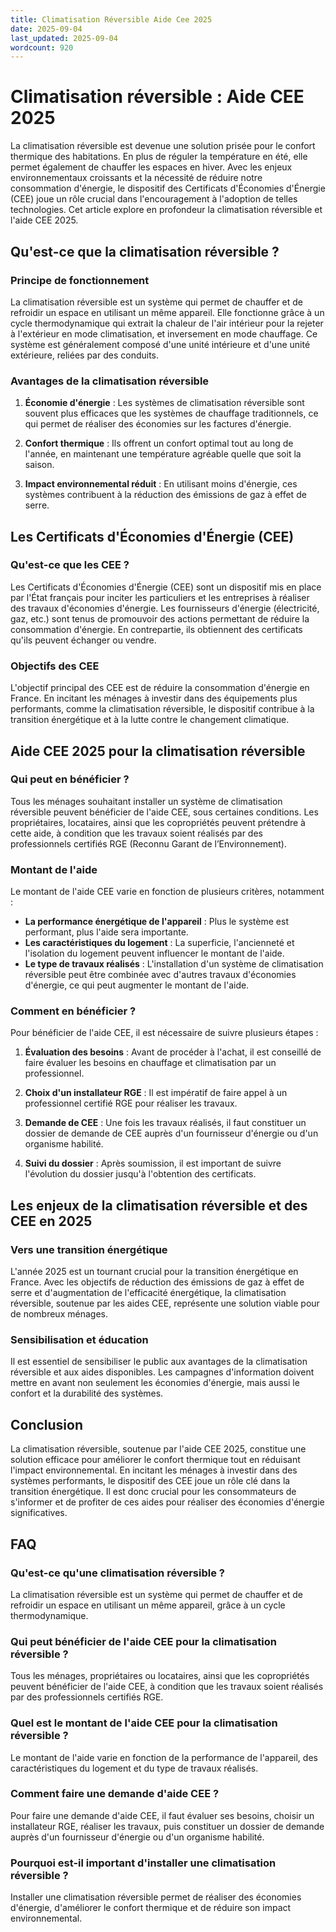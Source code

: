 ```yaml
---
title: Climatisation Réversible Aide Cee 2025
date: 2025-09-04
last_updated: 2025-09-04
wordcount: 920
---
```


# Climatisation réversible : Aide CEE 2025

La climatisation réversible est devenue une solution prisée pour le confort thermique des habitations. En plus de réguler la température en été, elle permet également de chauffer les espaces en hiver. Avec les enjeux environnementaux croissants et la nécessité de réduire notre consommation d'énergie, le dispositif des Certificats d'Économies d'Énergie (CEE) joue un rôle crucial dans l'encouragement à l'adoption de telles technologies. Cet article explore en profondeur la climatisation réversible et l'aide CEE 2025.

## Qu'est-ce que la climatisation réversible ?

### Principe de fonctionnement

La climatisation réversible est un système qui permet de chauffer et de refroidir un espace en utilisant un même appareil. Elle fonctionne grâce à un cycle thermodynamique qui extrait la chaleur de l'air intérieur pour la rejeter à l'extérieur en mode climatisation, et inversement en mode chauffage. Ce système est généralement composé d'une unité intérieure et d'une unité extérieure, reliées par des conduits.

### Avantages de la climatisation réversible

1. **Économie d'énergie** : Les systèmes de climatisation réversible sont souvent plus efficaces que les systèmes de chauffage traditionnels, ce qui permet de réaliser des économies sur les factures d'énergie.
   
2. **Confort thermique** : Ils offrent un confort optimal tout au long de l'année, en maintenant une température agréable quelle que soit la saison.

3. **Impact environnemental réduit** : En utilisant moins d'énergie, ces systèmes contribuent à la réduction des émissions de gaz à effet de serre.

## Les Certificats d'Économies d'Énergie (CEE)

### Qu'est-ce que les CEE ?

Les Certificats d'Économies d'Énergie (CEE) sont un dispositif mis en place par l'État français pour inciter les particuliers et les entreprises à réaliser des travaux d'économies d'énergie. Les fournisseurs d'énergie (électricité, gaz, etc.) sont tenus de promouvoir des actions permettant de réduire la consommation d'énergie. En contrepartie, ils obtiennent des certificats qu'ils peuvent échanger ou vendre.

### Objectifs des CEE

L'objectif principal des CEE est de réduire la consommation d'énergie en France. En incitant les ménages à investir dans des équipements plus performants, comme la climatisation réversible, le dispositif contribue à la transition énergétique et à la lutte contre le changement climatique.

## Aide CEE 2025 pour la climatisation réversible

### Qui peut en bénéficier ?

Tous les ménages souhaitant installer un système de climatisation réversible peuvent bénéficier de l'aide CEE, sous certaines conditions. Les propriétaires, locataires, ainsi que les copropriétés peuvent prétendre à cette aide, à condition que les travaux soient réalisés par des professionnels certifiés RGE (Reconnu Garant de l’Environnement).

### Montant de l'aide

Le montant de l'aide CEE varie en fonction de plusieurs critères, notamment :

- **La performance énergétique de l'appareil** : Plus le système est performant, plus l'aide sera importante.
- **Les caractéristiques du logement** : La superficie, l'ancienneté et l'isolation du logement peuvent influencer le montant de l'aide.
- **Le type de travaux réalisés** : L'installation d'un système de climatisation réversible peut être combinée avec d'autres travaux d'économies d'énergie, ce qui peut augmenter le montant de l'aide.

### Comment en bénéficier ?

Pour bénéficier de l'aide CEE, il est nécessaire de suivre plusieurs étapes :

1. **Évaluation des besoins** : Avant de procéder à l'achat, il est conseillé de faire évaluer les besoins en chauffage et climatisation par un professionnel.

2. **Choix d'un installateur RGE** : Il est impératif de faire appel à un professionnel certifié RGE pour réaliser les travaux.

3. **Demande de CEE** : Une fois les travaux réalisés, il faut constituer un dossier de demande de CEE auprès d'un fournisseur d'énergie ou d'un organisme habilité.

4. **Suivi du dossier** : Après soumission, il est important de suivre l'évolution du dossier jusqu'à l'obtention des certificats.

## Les enjeux de la climatisation réversible et des CEE en 2025

### Vers une transition énergétique

L'année 2025 est un tournant crucial pour la transition énergétique en France. Avec les objectifs de réduction des émissions de gaz à effet de serre et d'augmentation de l'efficacité énergétique, la climatisation réversible, soutenue par les aides CEE, représente une solution viable pour de nombreux ménages.

### Sensibilisation et éducation

Il est essentiel de sensibiliser le public aux avantages de la climatisation réversible et aux aides disponibles. Les campagnes d'information doivent mettre en avant non seulement les économies d'énergie, mais aussi le confort et la durabilité des systèmes.

## Conclusion

La climatisation réversible, soutenue par l'aide CEE 2025, constitue une solution efficace pour améliorer le confort thermique tout en réduisant l'impact environnemental. En incitant les ménages à investir dans des systèmes performants, le dispositif des CEE joue un rôle clé dans la transition énergétique. Il est donc crucial pour les consommateurs de s'informer et de profiter de ces aides pour réaliser des économies d'énergie significatives.

## FAQ

### Qu'est-ce qu'une climatisation réversible ?

La climatisation réversible est un système qui permet de chauffer et de refroidir un espace en utilisant un même appareil, grâce à un cycle thermodynamique.

### Qui peut bénéficier de l'aide CEE pour la climatisation réversible ?

Tous les ménages, propriétaires ou locataires, ainsi que les copropriétés peuvent bénéficier de l'aide CEE, à condition que les travaux soient réalisés par des professionnels certifiés RGE.

### Quel est le montant de l'aide CEE pour la climatisation réversible ?

Le montant de l'aide varie en fonction de la performance de l'appareil, des caractéristiques du logement et du type de travaux réalisés.

### Comment faire une demande d'aide CEE ?

Pour faire une demande d'aide CEE, il faut évaluer ses besoins, choisir un installateur RGE, réaliser les travaux, puis constituer un dossier de demande auprès d'un fournisseur d'énergie ou d'un organisme habilité.

### Pourquoi est-il important d'installer une climatisation réversible ?

Installer une climatisation réversible permet de réaliser des économies d'énergie, d'améliorer le confort thermique et de réduire son impact environnemental.